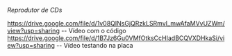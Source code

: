 *Reprodutor de CDs*

https://drive.google.com/file/d/1v08QINsGjQRzkLSRmvI_mwAfaMVvUZWm/view?usp=sharing -- Vídeo com o código
https://drive.google.com/file/d/1B7Jz6Gu0VMfOtksCcHIadBCQVXDHkaSi/view?usp=sharing -- Vídeo testando na placa
